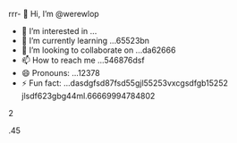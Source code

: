 rrr- 👋 Hi, I’m @werewlop
- 👀 I’m interested in ...
- 🌱 I’m currently learning ...65523bn
- 💞️ I’m looking to collaborate on ...da62666
- 📫 How to reach me ...546876dsf
- 😄 Pronouns: ...12378
- ⚡ Fun fact: ...dasdgfsd87fsd55gjl55253vxcgsdfgb15252
jlsdf623gbg44ml.66669994784802
<!---
werewlop/werewlop is a ✨ special ✨ repository because its `README.md` (thadsdis file) appears on your GitHub profile.sf
You can click the Preview link to take a look at your ch456nges.cxvhnhn
--->2
.45
